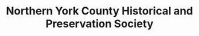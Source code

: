 ---
layout: repo
title: "Northern York County Historical and Preservation Society"
id: 13455
permalink: repos/13455/
---